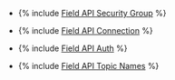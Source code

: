 * {% include [Field API Security Group](../../fields/common/api/security-groups.md) %}

* {% include [Field API Connection](../../fields/kafka/api/connection-mdb.md) %}

* {% include [Field API Auth](../../fields/kafka/api/auth.md) %}

* {% include [Field API Topic Names](../../fields/kafka/api/topic-names.md) %}
